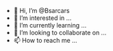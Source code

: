 - 👋 Hi, I’m @Bsarcars
- 👀 I’m interested in ...
- 🌱 I’m currently learning ...
- 💞️ I’m looking to collaborate on ...
- 📫 How to reach me ...

<!---
Bsarcars/Bsarcars is a ✨ special ✨ repository because its `README.md` (this file) appears on your GitHub profile.
You can click the Preview link to take a look at your changes.
--->
